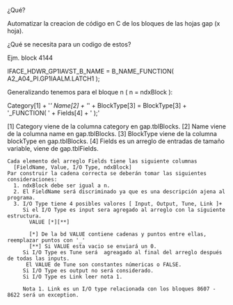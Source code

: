 ¿Qué?

Automatizar la creacion de código en C de los bloques de las hojas gap (x hoja).

¿Qué se necesita para un codigo de estos?

Ejm. block 4144

IFACE_HDWR_GP1IAVST_B_NAME = B_NAME_FUNCTION( A2_A04_PI.GP1IAALM.LATCH1 );

Generalizando tenemos para el bloque n ( n = ndxBlock ):

Category[1] + '_' Name[2] + '_' + BlockType[3] = BlockType[3] + '_FUNCTION( ' +
  Fields[4] + ' );'

[1] Category viene de la columna category en gap.tblBlocks.
[2] Name viene de la columna name en gap.tblBlocks.
[3] BlockType viene de la columna blockType en gap.tblBlocks.
[4] Fields es un arreglo de entradas de tamaño variable, viene de gap.tblFields.

    Cada elemento del arreglo Fields tiene las siguiente columnas 
      [FieldName, Value, I/O Type, ndxBlock]
    Par construir la cadena correcta se deberán tomar las siguientes consideraciones:
      1. ndxBlock debe ser igual a n.
      2. El FieldName será discriminado ya que es una descripción ajena al programa.
      3. I/O Type tiene 4 posibles valores [ Input, Output, Tune, Link ]+
         Si el I/O Type es input sera agregado al arreglo con la siguiente estructura.
           VALUE [*][**]

           [*] De la bd VALUE contiene cadenas y puntos entre ellas, reemplazar puntos con '_'
           [**] Si VALUE esta vacio se enviará un 0.
         Si I/O Type es Tune será  agreagado al final del arreglo después de todas las inputs.
          El VALUE de Tune son constantes númericas o FALSE.
         Si I/O Type es output no será considerado.
         Si I/O Type es Link leer nota 1.

         Nota 1. Link es un I/O type relacionada con los bloques 8607 - 8622 será un exception.